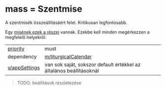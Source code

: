 # mass = Szentmise

A szentmisék összeállításáért felel. Kritikusan legfontosabb.

Egy [misének ezek a részei](https://docs.google.com/document/d/1yxp0r2gVRcalQ8xiSsZ1fPsDkON7amSRdyOulyMM_Rg/edit?ts=606cc879#heading=h.hgwvu396we2s) vannak. Ezekbe kell minden megérkezzen a megfelelő helyekről.

|                                          |                                                              |
| ---------------------------------------- | ------------------------------------------------------------ |
| [priority](../definitions.md#priorities) | must                                                         |
| dependency                               | [m/liturgicalCalendar](liturgicalCalendar.md)                |
| [v/appSettings](../views/appSettings.md) | van sok saját, sokszor default értékkel az általános beállításoknál |

> TODO: beállítások részletezése

